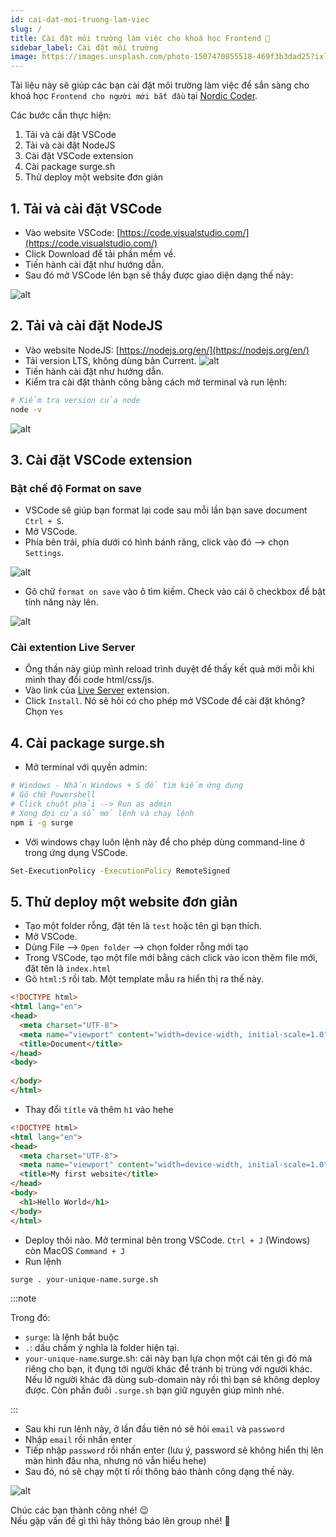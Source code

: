 ```yaml
---
id: cai-dat-moi-truong-lam-viec
slug: /
title: Cài đặt môi trường làm việc cho khoá học Frontend 🚀
sidebar_label: Cài đặt môi trường
image: https://images.unsplash.com/photo-1507470855518-469f3b3dad25?ixlib=rb-1.2.1&ixid=eyJhcHBfaWQiOjEyMDd9&auto=format&fit=crop&w=1380&q=80
---
```


Tài liệu này sẽ giúp các bạn cài đặt môi trường làm việc để sắn sàng cho khoá học `Frontend cho người mới bắt đầu` tại [Nordic Coder](https://nordiccoder.com/).

Các bước cần thực hiện:
1. Tải và cài đặt VSCode
2. Tải và cài đặt NodeJS
3. Cài đặt VSCode extension 
4. Cài package surge.sh
5. Thử deploy một website đơn giản 

## 1. Tải và cài đặt VSCode

- Vào website VSCode: [https://code.visualstudio.com/](https://code.visualstudio.com/)
- Click Download để tải phần mềm về.
- Tiến hành cài đặt như hướng dẫn.
- Sau đó mở VSCode lên bạn sẽ thầy được giao diện dạng thế này:

![alt](/img/vscode_screenshot.png)


## 2. Tải và cài đặt NodeJS

- Vào website NodeJS: [https://nodejs.org/en/](https://nodejs.org/en/)
- Tải version LTS, không dùng bản Current. 
![alt](/img/node_lts.png)
- Tiến hành cài đặt như hướng dẫn.
- Kiểm tra cài đặt thành công bằng cách mở terminal và run lệnh:

```sh 
# Kiểm tra version của node
node -v
```

![alt](/img/node_version.png)


## 3. Cài đặt VSCode extension 

### Bật chế độ Format on save

- VSCode sẽ giúp bạn format lại code sau mỗi lần bạn save document `Ctrl + S`.
- Mở VSCode.
- Phía bên trái, phía dưới có hình bánh răng, click vào đó --> chọn `Settings`.

![alt](/img/vscode_settings.png)

- Gõ chữ `format on save` vào ô tìm kiếm. Check vào cái ô checkbox để bật tính năng này lên.

![alt](/img/vscode_format_on_save.png)

### Cài extention Live Server

- Ông thần này giúp mình reload trình duyệt để thấy kết quả mới mỗi khi mình thay đổi code html/css/js.
- Vào link của [Live Server](https://marketplace.visualstudio.com/items?itemName=ritwickdey.LiveServer) extension.
- Click `Install`. Nó sẽ hỏi có cho phép mở VSCode để cài đặt không? Chọn `Yes`

## 4. Cài package surge.sh

- Mở terminal với quyền admin: 

```sh
# Windows - Nhấn Windows + S để tìm kiếm ứng dụng 
# Gõ chữ Powershell 
# Click chuột phải --> Run as admin
# Xong đợi cửa sổ mở lệnh và chạy lệnh
npm i -g surge
```

- Với windows chạy luôn lệnh này để cho phép dùng command-line ở trong ứng dụng VSCode.

```sh
Set-ExecutionPolicy -ExecutionPolicy RemoteSigned
```

## 5. Thử deploy một website đơn giản 

- Tạo một folder rỗng, đặt tên là `test` hoặc tên gì bạn thích.
- Mở VSCode.
- Dùng File --> `Open folder` --> chọn folder rỗng mới tạo
- Trong VSCode, tạo một file mới bằng cách click vào icon thêm file mới, đặt tên là `index.html`
- Gõ `html:5` rồi tab. Một template mẫu ra hiển thị ra thế này.

```html
<!DOCTYPE html>
<html lang="en">
<head>
  <meta charset="UTF-8">
  <meta name="viewport" content="width=device-width, initial-scale=1.0">
  <title>Document</title>
</head>
<body>
  
</body>
</html>
```

- Thay đổi `title` và thêm `h1` vào hehe

```html
<!DOCTYPE html>
<html lang="en">
<head>
  <meta charset="UTF-8">
  <meta name="viewport" content="width=device-width, initial-scale=1.0">
  <title>My first website</title>
</head>
<body>
  <h1>Hello World</h1>
</body>
</html>
```

- Deploy thôi nào. Mở terminal bên trong VSCode. `Ctrl + J` (Windows) còn MacOS `Command + J`
- Run lệnh

```sh 
surge . your-unique-name.surge.sh
```

:::note

Trong đó: 

- `surge`: là lệnh bắt buộc
- `.`: dấu chấm ý nghĩa là folder hiện tại.
- `your-unique-name`.surge.sh: cái này bạn lựa chọn một cái tên gì đó mà riêng cho bạn, ít đụng tới người khác để tránh bị trùng với người khác. Nếu lỡ người khác đã dùng sub-domain này rồi thì bạn sẽ không deploy được. Còn phần đuôi `.surge.sh` bạn giữ nguyên giúp mình nhé.

:::


- Sau khi run lênh này, ở lần đầu tiên nó sẽ hỏi `email` và `password`
- Nhập `email` rồi nhấn enter 
- Tiếp nhập `password` rồi nhấn enter (lưu ý, password sẽ không hiển thị lên màn hình đâu nha, nhưng nó vẫn hiểu hehe)
- Sau đó, nó sẽ chạy một tí rồi thông báo thành công dạng thế này.

![alt](/img/surge_deploy.png)

Chúc các bạn thành công nhé! 😉 <br/>
Nếu gặp vấn đề gì thì hãy thông báo lên group nhé! 🙂